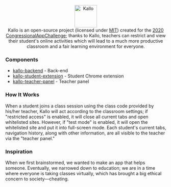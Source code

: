 <p align="center">
  <img src="https://raw.githubusercontent.com/kallo-project/about/main/logo.svg" alt="Kallo" height="70" />
  <br />
  Kallo is an open-source project (licensed under <a href="https://opensource.org/licenses/MIT">MIT</a>) created for the <a href="https://www.congressionalappchallenge.us/">2020 CongressionalAppChallenge</a>; thanks to Kallo, teachers can restrict and view their student's online activities
  which will lead to a much more productive classroom and a fair learning environment for everyone.
</p>

### Components
- [kallo-backend](https://github.com/kallo-project/kallo-backend) - Back-end
- [kallo-student-extension](https://github.com/kallo-project/kallo-student-extension) - Student Chrome extension
- [kallo-teacher-panel](https://github.com/kallo-project/kallo-teacher-panel) - Teacher panel

### How It Works
When a student joins a class session using the class code provided by his/her teacher, Kallo will act according to the classroom settings; if "restricted access" is enabled, it will close all current tabs and open whitelisted sites. However, if "test mode" is enabled, it will open the whitelisted site and put it into full-screen mode. Each student's current tabs, navigation history, along with other information, are all visible to the teacher via the "teacher panel."

### Inspiration
When we first brainstormed, we wanted to make an app that helps someone. Eventually, we narrowed down to education; we are in a time where everyone is taking classes virtually, which has brought a big ethical concern to society—cheating.
